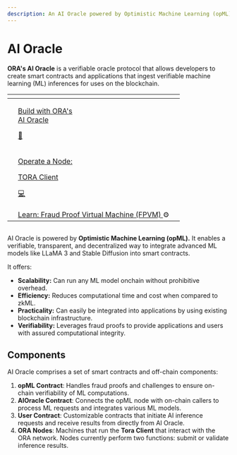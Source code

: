 ```yaml
---
description: An AI Oracle powered by Optimistic Machine Learning (opML)
---
```


# AI Oracle



**ORA's AI Oracle** is a verifiable oracle protocol that allows developers to create smart contracts and applications that ingest verifiable machine learning (ML) inferences for uses on the blockchain.

<table data-view="cards"><thead><tr><th></th><th></th><th></th></tr></thead><tbody><tr><td></td><td><p><a href="build-with-ai-oracle.md">Build with ORA's <br>AI Oracle</a></p><p><a href="./#components">🔮</a></p></td><td></td></tr><tr><td></td><td><p><a href="../node-operator-guide/tora-validator-client.md">Operate a Node:</a></p><p><a href="../node-operator-guide/tora-validator-client.md">TORA  Client </a></p><p><a href="./#components">💻</a></p></td><td></td></tr><tr><td></td><td><a href="../fraud-proof-virtual-machine-fpvm-and-frameworks/">Learn: Fraud Proof Virtual Machine (FPVM) </a>⚙️</td><td></td></tr></tbody></table>



<figure><img src="../../.gitbook/assets/Group 1000006228.png" alt=""><figcaption></figcaption></figure>

AI Oracle is powered by **Optimistic Machine Learning (opML).** It enables a verifiable, transparent, and decentralized way to integrate advanced ML models like LLaMA 3 and Stable Diffusion into smart contracts.

It offers:

* **Scalability:** Can run any ML model onchain without prohibitive overhead.
* **Efficiency:** Reduces computational time and cost when compared to zkML.
* **Practicality:** Can easily be integrated into applications by using existing blockchain infrastructure.
* **Verifiability:** Leverages fraud proofs to provide applications and users with assured computational integrity.

## Components

AI Oracle comprises a set of smart contracts and off-chain components:

1. **opML Contract**: Handles fraud proofs and challenges to ensure on-chain verifiability of ML computations.
2. **AIOracle Contract**: Connects the opML node with on-chain callers to process ML requests and integrates various ML models.
3. **User Contract**: Customizable contracts that initiate AI inference requests and receive results from directly from AI Oracle.
4. **ORA Nodes**: Machines that run the **Tora Client** that interact with the ORA network. Nodes currently perform two functions: submit or validate inference results.

<figure><img src="../../.gitbook/assets/图1.png" alt=""><figcaption></figcaption></figure>
